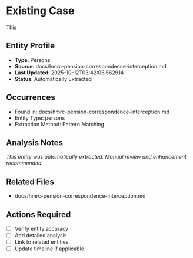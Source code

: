 # Existing Case

This

## Entity Profile
- **Type**: Persons
- **Source**: docs/hmrc-pension-correspondence-interception.md
- **Last Updated**: 2025-10-12T03:42:06.562914
- **Status**: Automatically Extracted

## Occurrences
- Found in: docs/hmrc-pension-correspondence-interception.md
- Entity Type: persons
- Extraction Method: Pattern Matching

## Analysis Notes
*This entity was automatically extracted. Manual review and enhancement recommended.*

## Related Files
- docs/hmrc-pension-correspondence-interception.md

## Actions Required
- [ ] Verify entity accuracy
- [ ] Add detailed analysis
- [ ] Link to related entities
- [ ] Update timeline if applicable
